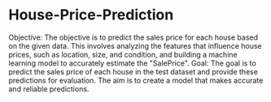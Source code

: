 # House-Price-Prediction

Objective: The objective is to predict the sales price for each house based on the given data. This involves analyzing the features that influence house prices, such as location, size, and condition, and building a machine learning model to accurately estimate the "SalePrice".
Goal: The goal is to predict the sales price of each house in the test dataset and provide these predictions for evaluation. The aim is to create a model that makes accurate and reliable predictions.
